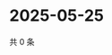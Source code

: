 # 2025-05-25

共 0 条

<!-- BEGIN ZHIHUVIDEO -->
<!-- 最后更新时间 Sun May 25 2025 06:10:01 GMT+0800 (China Standard Time) -->

<!-- END ZHIHUVIDEO -->
